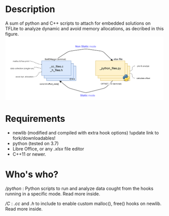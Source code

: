 # Description 
A sum of python and C++ scripts to attach for embedded solutions on TFLite to analyze dynamic and avoid memory allocations, as decribed in this figure.
![transform_allocs_static_workflow](./pics/pic_1.png)

# Requirements
- newlib (modified and compiled with extra hook options) !update link to fork/downloadables!
- python (tested on 3.7) 
- Libre Office, or any _.xlsx_ file editor
- C++11 or newer.

# Who's who?
_/python_ : Python scripts to run and analyze data cought from the hooks running in a specific mode. Read more inside.

_/C_ : _.cc_ and _.h_ to include to enable custom malloc(), free() hooks on newlib. Read more inside.
